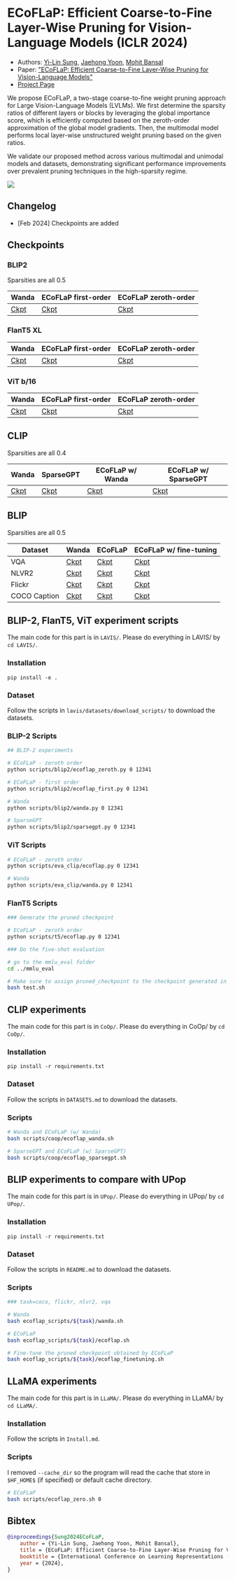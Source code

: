 # ECoFLaP: Efficient Coarse-to-Fine Layer-Wise Pruning for Vision-Language Models (ICLR 2024)

* Authors: [Yi-Lin Sung](https://ylsung.github.io/), [Jaehong Yoon](https://jaehong31.github.io/), [Mohit Bansal](https://www.cs.unc.edu/~mbansal/)
* Paper: ["ECoFLaP: Efficient Coarse-to-Fine Layer-Wise Pruning for Vision-Language Models"](https://arxiv.org/abs/2310.02998)
* [Project Page](https://ecoflap.github.io/)

We propose ECoFLaP, a two-stage coarse-to-fine weight pruning approach for Large Vision-Language Models (LVLMs). We first determine the sparsity ratios of different layers or blocks by leveraging the global importance score, which is efficiently computed based on the zeroth-order approximation of the global model gradients. Then, the multimodal model performs local layer-wise unstructured weight pruning based on the given ratios.

We validate our proposed method across various multimodal and unimodal models and datasets, demonstrating significant performance improvements over prevalent pruning techniques in the high-sparsity regime. 

![](assets/teaser.png)

## Changelog

* [Feb 2024] Checkpoints are added

## Checkpoints

### BLIP2

Sparsities are all 0.5

| Wanda | ECoFLaP first-order   | ECoFLaP zeroth-order |
|------------|------------| ------------|
| [Ckpt](https://drive.google.com/file/d/1XQE0YalFgwCM6FjCWZu-PmFpEkpUU4i5/view?usp=drive_link) | [Ckpt](https://drive.google.com/file/d/1GAJ-4Aln4IHCQmpCNIRJ4AkhwCAEgcAg/view?usp=drive_link) | [Ckpt](https://drive.google.com/file/d/1HOqyltl7KmJ1lDk8JUbt2no0mY_4uaWF/view?usp=drive_link) |

### FlanT5 XL

| Wanda | ECoFLaP first-order   | ECoFLaP zeroth-order |
|------------|------------| ------------|
| [Ckpt](https://drive.google.com/file/d/1P3hNvH71f7f1sm8hXBIyevGCvCR8jqAV/view?usp=drive_link) | [Ckpt](https://drive.google.com/file/d/1MncmHfJXPIrzO65VQIk4c0EJvRgEEmFt/view?usp=drive_link) | [Ckpt](https://drive.google.com/file/d/1P52fhVDIm95J_DX8iNV6eRjLsxSHEbqB/view?usp=drive_link) |

### ViT b/16

| Wanda | ECoFLaP first-order   | ECoFLaP zeroth-order |
|------------|------------| ------------|
| [Ckpt](https://drive.google.com/file/d/1nzDktg7Y6cTIhCSXyRWp2dMggXGihRQP/view?usp=drive_link) | [Ckpt](https://drive.google.com/file/d/1o_UiCcLfzUuUGlAjcxQEv2yzPNYQuOK3/view?usp=drive_link) | [Ckpt](https://drive.google.com/file/d/17wJVCFUUTb77UsnYoQ6YyMHXugw9OpFN/view?usp=drive_link) |


## CLIP

Sparsities are all 0.4

| Wanda | SparseGPT | ECoFLaP w/ Wanda | ECoFLaP w/ SparseGPT |
|------------|------------|------------|------------|
| [Ckpt](https://drive.google.com/file/d/1wvCWG0NnE3-Tlvdry7_XoeYlzaiu-ZUQ/view?usp=drive_link) | [Ckpt](https://drive.google.com/file/d/1bcZb-vu_25hloAkW1r1vgcND41jlf15w/view?usp=drive_link) | [Ckpt](https://drive.google.com/file/d/1cOq_wXOiIfIPu7dCrlqMRuSmFaoClYR-/view?usp=drive_link) | [Ckpt](https://drive.google.com/file/d/1pEPklf3Bm4uVmZHdogdQ1Kr_J2oP3rhi/view?usp=drive_link) |


## BLIP

Sparsities are all 0.5

| Dataset | Wanda | ECoFLaP | ECoFLaP w/ fine-tuning |
|------------|------------|------------|------------|
| VQA | [Ckpt](https://drive.google.com/file/d/1IPcKvhkHGDhlZLSRlGlZR4h6HMHU3iNM/view?usp=drive_link) | [Ckpt](https://drive.google.com/file/d/1l8noCREc3-DrtBaZ3AqVkxcPqh8tWkmB/view?usp=drive_link) | [Ckpt](https://drive.google.com/file/d/117xDKd4iZ_lZXt6NdK0dPUfcaMk_Yh9L/view?usp=drive_link) |
| NLVR2 | [Ckpt](https://drive.google.com/file/d/1-3CzPIH2v-axciO3lnl2RRcT24GI0GIp/view?usp=drive_link) | [Ckpt](https://drive.google.com/file/d/1-pWH0OVT_bdKLpiO3scMz7zBKqj7_lx1/view?usp=drive_link) | [Ckpt](https://drive.google.com/file/d/123qQpm7XL3D7jSbjpIlXdMIaadTU9-Er/view?usp=drive_link) |
| Flickr | [Ckpt](https://drive.google.com/file/d/1AiX2m1Itdi5_eQf8Rcl7QfNcquuHfE8j/view?usp=drive_link) | [Ckpt](https://drive.google.com/file/d/14dOt7VLZMM0YfKPJNT9vHUBXNGOAqHBM/view?usp=drive_link) | [Ckpt](https://drive.google.com/file/d/17E0qem-APvzN5UjN9FruqcaPtwhX2Qd4/view?usp=drive_link) |
| COCO Caption | [Ckpt](https://drive.google.com/file/d/1ji0e1GUlfY1mh8vXrK2N4m3IkaOXh5GC/view?usp=drive_link) | [Ckpt](https://drive.google.com/file/d/1mOHboHiRPpRoUCKu96jsUsMzgepVdUTX/view?usp=drive_link) | [Ckpt](https://drive.google.com/file/d/1VMpITHZpvqgq27Hc6BJ3tAMUxdXGgX64/view?usp=drive_link) |


## BLIP-2, FlanT5, ViT experiment scripts

The main code for this part is in `LAVIS/`. Please do everything in LAVIS/ by `cd LAVIS/`.

### Installation

```
pip install -e .
```

### Dataset

Follow the scripts in `lavis/datasets/download_scripts/` to download the datasets.

### BLIP-2 Scripts

```bash
## BLIP-2 experiments

# ECoFLaP - zeroth order
python scripts/blip2/ecoflap_zeroth.py 0 12341

# ECoFLaP - first order
python scripts/blip2/ecoflap_first.py 0 12341

# Wanda
python scripts/blip2/wanda.py 0 12341

# SparseGPT
python scripts/blip2/sparsegpt.py 0 12341
```

### ViT Scripts

```bash
# ECoFLaP - zeroth order
python scripts/eva_clip/ecoflap.py 0 12341

# Wanda
python scripts/eva_clip/wanda.py 0 12341
```

### FlanT5 Scripts

```bash
### Generate the pruned checkpoint

# ECoFLaP - zeroth order
python scripts/t5/ecoflap.py 0 12341

### Do the five-shot evaluation

# go to the mmlu_eval folder
cd ../mmlu_eval

# Make sure to assign pruned_checkpoint to the checkpoint generated in the previous step
bash test.sh 
```

## CLIP experiments

The main code for this part is in `CoOp/`. Please do everything in CoOp/ by `cd CoOp/`.

### Installation

```
pip install -r requirements.txt
```

### Dataset

Follow the scripts in `DATASETS.md` to download the datasets.

### Scripts

```bash
# Wanda and ECoFLaP (w/ Wanda)
bash scripts/coop/ecoflap_wanda.sh

# SparseGPT and ECoFLaP (w/ SparseGPT)
bash scripts/coop/ecoflap_sparsegpt.sh
```


## BLIP experiments to compare with UPop

The main code for this part is in `UPop/`. Please do everything in UPop/ by `cd UPop/`.

### Installation

```
pip install -r requirements.txt
```

### Dataset

Follow the scripts in `README.md` to download the datasets.

### Scripts

```bash
### task=coco, flickr, nlvr2, vqa

# Wanda
bash ecoflap_scripts/${task}/wanda.sh

# ECoFLaP
bash ecoflap_scripts/${task}/ecoflap.sh

# Fine-tune the pruned checkpoint obtained by ECoFLaP
bash ecoflap_scripts/${task}/ecoflap_finetuning.sh
```


## LLaMA experiments

The main code for this part is in `LLaMA/`. Please do everything in LLaMA/ by `cd LLaMA/`.

### Installation

Follow the scripts in `Install.md`.


### Scripts

I removed `--cache_dir` so the program will read the cache that store in `$HF_HOME$` (if specified) or default cache directory.

```bash
# ECoFLaP
bash scripts/ecoflap_zero.sh 0
```


## Bibtex

```bibtex
@inproceedings{Sung2024ECoFLaP,
    author = {Yi-Lin Sung, Jaehong Yoon, Mohit Bansal},
    title = {ECoFLaP: Efficient Coarse-to-Fine Layer-Wise Pruning for Vision-Language Models},
    booktitle = {International Conference on Learning Representations (ICLR)},
    year = {2024},
}
```